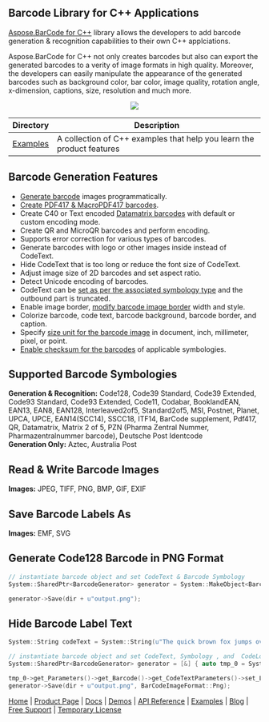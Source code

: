 ## Barcode Library for C++ Applications

[Aspose.BarCode for C++](https://products.aspose.com/barcode/cpp) library allows the developers to add barcode generation & recognition capabilities to their own C++ applciations.

Aspose.BarCode for C++ not only creates barcodes but also can export the generated barcodes to a verity of image formats in high quality. Moreover, the developers can easily manipulate the appearance of the generated barcodes such as background color, bar color, image quality, rotation angle, x-dimension, captions, size, resolution and much more.

<p align="center">
<a title="Download complete Aspose.BarCode for C++ source code" href="https://github.com/aspose-barcode/Aspose.Barcode-for-C/archive/master.zip">
	<img src="https://raw.github.com/AsposeExamples/java-examples-dashboard/master/images/downloadZip-Button-Large.png" />
  </a>
</p>

Directory | Description
--------- | -----------
[Examples](Examples)  | A collection of C++ examples that help you learn the product features


## Barcode Generation Features

- [Generate barcode](https://docs.aspose.com/barcode/cpp/generate-barcodes-with-aspose-barcode-apis/) images programmatically.
- [Create PDF417 & MacroPDF417 barcodes](https://docs.aspose.com/barcode/cpp/pdf417-and-macropdf417-barcode/).
- Create C40 or Text encoded [Datamatrix barcodes](https://docs.aspose.com/barcode/cpp/datamatrix-barcode/) with default or custom encoding mode.
- Create QR and MicroQR barcodes and perform encoding.
- Supports error correction for various types of barcodes.
- Generate barcodes with logo or other images inside instead of CodeText.
- Hide CodeText that is too long or reduce the font size of CodeText.
- Adjust image size of 2D barcodes and set aspect ratio.
- Detect Unicode encoding of barcodes.
- CodeText can be [set as per the associated symbology type](https://docs.aspose.com/barcode/cpp/symbologies-for-barcodes/) and the outbound part is truncated.
- Enable image border, [modify barcode image border](https://docs.aspose.com/barcode/cpp/image-formatting-and-display-settings/) width and style.
- Colorize barcode, code text, barcode background, barcode border, and caption.
- Specify [size unit for the barcode image](https://docs.aspose.com/barcode/cpp/image-formatting-and-display-settings/) in document, inch, millimeter, pixel, or point.
- [Enable checksum for the barcodes](https://docs.aspose.com/barcode/cpp/use-checksum-and-supplement-data/) of applicable symbologies.

## Supported Barcode Symbologies

**Generation & Recognition:** Code128, Code39 Standard, Code39 Extended, Code93 Standard, Code93 Extended, Code11, Codabar, BooklandEAN, EAN13, EAN8, EAN128, Interleaved2of5, Standard2of5, MSI, Postnet, Planet, UPCA, UPCE, EAN14(SCC14), SSCC18, ITF14, BarCode supplement, Pdf417, QR, Datamatrix, Matrix 2 of 5, PZN (Pharma Zentral Nummer, Pharmazentralnummer barcode), Deutsche Post Identcode\
**Generation Only:** Aztec, Australia Post

## Read & Write Barcode Images

**Images:** JPEG, TIFF, PNG, BMP, GIF, EXIF

## Save Barcode Labels As

**Images:** EMF, SVG

## Generate Code128 Barcode in PNG Format

```c++
// instantiate barcode object and set CodeText & Barcode Symbology
System::SharedPtr<BarcodeGenerator> generator = System::MakeObject<BarcodeGenerator>(EncodeTypes::Code128, u"1234");

generator->Save(dir + u"output.png");
```

## Hide Barcode Label Text

```c++
System::String codeText = System::String(u"The quick brown fox jumps over the lazy dog\n") + u"The quick brown fox jumps over the lazy dog\n";

// instantiate barcode object and set CodeText, Symbology , and  CodeLocation
System::SharedPtr<BarcodeGenerator> generator = [&] { auto tmp_0 = System::MakeObject<BarcodeGenerator>(EncodeTypes::DataMatrix, codeText); 

tmp_0->get_Parameters()->get_Barcode()->get_CodeTextParameters()->set_Location(CodeLocation::None); return tmp_0; }();
generator->Save(dir + u"output.png", BarCodeImageFormat::Png);
```

[Home](https://www.aspose.com/) | [Product Page](https://products.aspose.com/barcode/cpp) | [Docs](https://docs.aspose.com/barcode/cpp/) | [Demos](https://products.aspose.app/barcode/family) | [API Reference](https://apireference.aspose.com/barcode/cpp) | [Examples](https://github.com/aspose-barcode/Aspose.Barcode-for-C) | [Blog](https://blog.aspose.com/category/barcode/) | [Free Support](https://forum.aspose.com/c/barcode) | [Temporary License](https://purchase.aspose.com/temporary-license)

